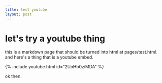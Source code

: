 ```yaml
---
title: test youtube
layout: post
---
```


# let's try a youtube thing

this is a markdown page that should be turned into html at pages/test.html. and here's a thing that is a youtube embed.

{% include youtube.html id="2UoHb0ziMDA" %}

ok then. 
